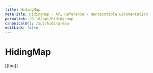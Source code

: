 ```yaml
---
title: HidingMap
metaTitle: HidingMap - API Reference - Handsontable Documentation
permalink: /9.10/api/hiding-map
canonicalUrl: /api/hiding-map
editLink: false
---
```


# HidingMap

[[toc]]
